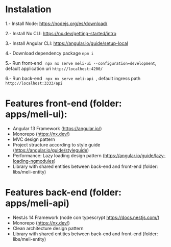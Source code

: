 


# Instalation
1.- Install Node: https://nodejs.org/es/download/

2.- Install Nx CLI: https://nx.dev/getting-started/intro

3.- Install Angular CLI: https://angular.io/guide/setup-local

4.- Download dependency package 
``` npm i ```

5.- Run front-end ```  npx nx serve meli-ui --configuration=development ```, default application uri ``` http://localhost:4200/ ```

6.- Run back-end ```  npx nx serve meli-api  ```, default ingress path ``` http://localhost:3333/api ```




# Features front-end (folder: apps/meli-ui):
 - Angular 13 Framework (https://angular.io/)
 - Monorepo (https://nx.dev/)
 - MVC design pattern
 - Project structure according to style guide (https://angular.io/guide/styleguide)
 - Performance: Lazy loading design pattern (https://angular.io/guide/lazy-loading-ngmodules)
 - Library with shared entities between back-end and front-end (folder: libs/meli-entity)

# Features back-end (folder: apps/meli-api)
- NestJs 14 Framework (node con typescrypt https://docs.nestjs.com/)
- Monorepo (https://nx.dev/)
- Clean architecture design pattern
- Library with shared entities between back-end and front-end (folder: libs/meli-entity)


